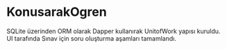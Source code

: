 # KonusarakOgren
SQLite üzerinden ORM olarak Dapper kullanırak UnitofWork yapısı kuruldu. UI tarafında Sınav için soru oluşturma aşamları tamamlandı.
